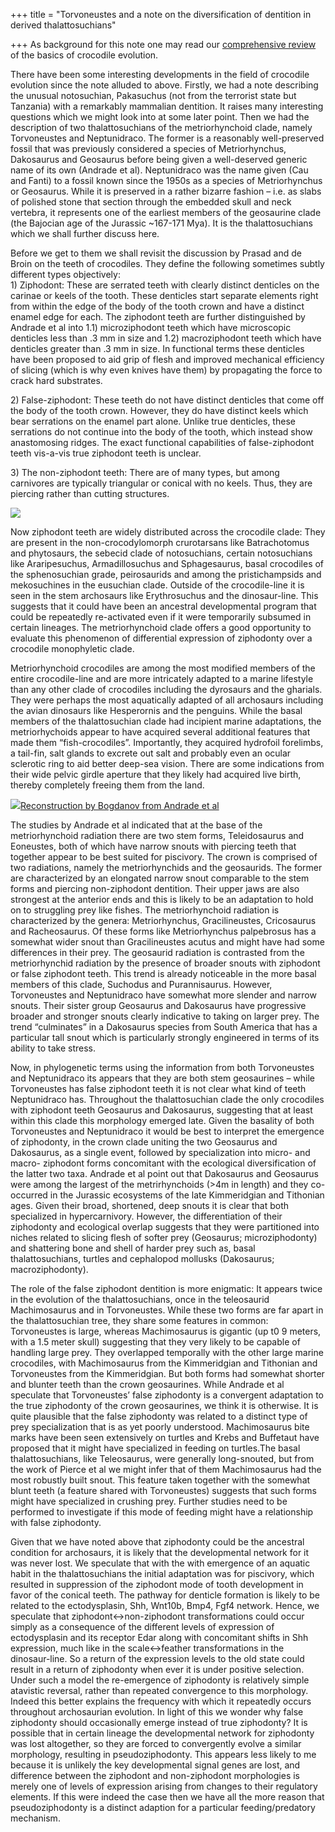 +++
title = "Torvoneustes and a note on the diversification of dentition in derived thalattosuchians"

+++
As background for this note one may read our [comprehensive
review](https://manasataramgini.wordpress.com/2009/12/19/crocodiles-in-the-shadow-of-the-dinosaurs/)
of the basics of crocodile evolution.

There have been some interesting developments in the field of crocodile
evolution since the note alluded to above. Firstly, we had a note
describing the unusual notosuchian, Pakasuchus (not from the terrorist
state but Tanzania) with a remarkably mammalian dentition. It raises
many interesting questions which we might look into at some later point.
Then we had the description of two thalattosuchians of the
metriorhynchoid clade, namely Torvoneustes and Neptunidraco. The former
is a reasonably well-preserved fossil that was previously considered a
species of Metriorhynchus, Dakosaurus and Geosaurus before being given a
well-deserved generic name of its own (Andrade et al). Neptunidraco was
the name given (Cau and Fanti) to a fossil known since the 1950s as a
species of Metriorhynchus or Geosaurus. While it is preserved in a
rather bizarre fashion – i.e. as slabs of polished stone that section
through the embedded skull and neck vertebra, it represents one of the
earliest members of the geosaurine clade (the Bajocian age of the
Jurassic \~167-171 Mya). It is the thalattosuchians which we shall
further discuss here.

Before we get to them we shall revisit the discussion by Prasad and de
Broin on the teeth of crocodiles. They define the following sometimes
subtly different types objectively:  
1\) Ziphodont: These are serrated teeth with clearly distinct denticles
on the carinae or keels of the tooth. These denticles start separate
elements right from within the edge of the body of the tooth crown and
have a distinct enamel edge for each. The ziphodont teeth are further
distinguished by Andrade et al into 1.1) microziphodont teeth which have
microscopic denticles less than .3 mm in size and 1.2) macroziphodont
teeth which have denticles greater than .3 mm in size. In functional
terms these denticles have been proposed to aid grip of flesh and
improved mechanical efficiency of slicing (which is why even knives have
them) by propagating the force to crack hard substrates.

2\) False-ziphodont: These teeth do not have distinct denticles that
come off the body of the tooth crown. However, they do have distinct
keels which bear serrations on the enamel part alone. Unlike true
denticles, these serrations do not continue into the body of the tooth,
which instead show anastomosing ridges. The exact functional
capabilities of false-ziphodont teeth vis-a-vis true ziphodont teeth is
unclear.

3\) The non-ziphodont teeth: There are of many types, but among
carnivores are typically triangular or conical with no keels. Thus, they
are piercing rather than cutting structures.

[![](https://i1.wp.com/lh6.ggpht.com/_hjuA1bE0hBw/TJbtnVNm-uI/AAAAAAAAB8g/dHMPXaUAa-g/s400/ziphodont.png)](http://picasaweb.google.com/lh/photo/Mgcpp2XeNAlEszQzA3xiWA?feat=embedwebsite)

Now ziphodont teeth are widely distributed across the crocodile clade:
They are present in the non-crocodylomorph crurotarsans like
Batrachotomus and phytosaurs, the sebecid clade of notosuchians, certain
notosuchians like Araripesuchus, Armadillosuchus and Sphagesaurus, basal
crocodiles of the sphenosuchian grade, peirosaurids and among the
pristichampsids and mekosuchines in the eusuchian clade. Outside of the
crocodile-line it is seen in the stem archosaurs like Erythrosuchus and
the dinosaur-line. This suggests that it could have been an ancestral
developmental program that could be repeatedly re-activated even if it
were temporarily subsumed in certain lineages. The metriorhynchoid clade
offers a good opportunity to evaluate this phenomenon of differential
expression of ziphodonty over a crocodile monophyletic clade.

Metriorhynchoid crocodiles are among the most modified members of the
entire crocodile-line and are more intricately adapted to a marine
lifestyle than any other clade of crocodiles including the dyrosaurs and
the gharials. They were perhaps the most aquatically adapted of all
archosaurs including the avian dinosaurs like Hesperornis and the
penguins. While the basal members of the thalattosuchian clade had
incipient marine adaptations, the metriorhychoids appear to have
acquired several additional features that made them “fish-crocodiles”.
Importantly, they acquired hydrofoil forelimbs, a tail-fin, salt glands
to excrete out salt and probably even an ocular sclerotic ring to aid
better deep-sea vision. There are some indications from their wide
pelvic girdle aperture that they likely had acquired live birth, thereby
completely freeing them from the land.

[![](https://i2.wp.com/lh4.ggpht.com/_hjuA1bE0hBw/TJb8Fd-o_CI/AAAAAAAAB84/lZsBxvmIwhY/s400/Dakosaurus.png)Reconstruction
by Bogdanov from Andrade et
al](http://picasaweb.google.com/lh/photo/DWUTxvl47jMQGxLQp7R7uA?feat=embedwebsite)

The studies by Andrade et al indicated that at the base of the
metriorhynchoid radiation there are two stem forms, Teleidosaurus and
Eoneustes, both of which have narrow snouts with piercing teeth that
together appear to be best suited for piscivory. The crown is comprised
of two radiations, namely the metriorhynchids and the geosaurids. The
former are characterized by an elongated narrow snout comparable to the
stem forms and piercing non-ziphodont dentition. Their upper jaws are
also strongest at the anterior ends and this is likely to be an
adaptation to hold on to struggling prey like fishes. The
metriorhynchoid radiation is characterized by the genera:
Metriorhynchus, Gracilineustes, Cricosaurus and Racheosaurus. Of these
forms like Metriorhynchus palpebrosus has a somewhat wider snout than
Gracilineustes acutus and might have had some differences in their prey.
The geosaurid radiation is contrasted from the metriorhynchid radiation
by the presence of broader snouts with ziphodont or false ziphodont
teeth. This trend is already noticeable in the more basal members of
this clade, Suchodus and Purannisaurus. However, Torvoneustes and
Neptunidraco have somewhat more slender and narrow snouts. Their sister
group Geosaurus and Dakosaurus have progressive broader and stronger
snouts clearly indicative to taking on larger prey. The trend
“culminates” in a Dakosaurus species from South America that has a
particular tall snout which is particularly strongly engineered in terms
of its ability to take stress.

Now, in phylogenetic terms using the information from both Torvoneustes
and Neptunidraco its appears that they are both stem geosaurines – while
Torvoneustes has false ziphodont teeth it is not clear what kind of
teeth Neptunidraco has. Throughout the thalattosuchian clade the only
crocodiles with ziphodont teeth Geosaurus and Dakosaurus, suggesting
that at least within this clade this morphology emerged late. Given the
basality of both Torvoneustes and Neptunidraco it would be best to
interpret the emergence of ziphodonty, in the crown clade uniting the
two Geosaurus and Dakosaurus, as a single event, followed by
specialization into micro- and macro- ziphodont forms concomitant with
the ecological diversification of the latter two taxa. Andrade et al
point out that Dakosaurus and Geosaurus were among the largest of the
metrirhynchoids (\>4m in length) and they co-occurred in the Jurassic
ecosystems of the late Kimmeridgian and Tithonian ages. Given their
broad, shortened, deep snouts it is clear that both specialized in
hypercarnivory. However, the differentiation of their ziphodonty and
ecological overlap suggests that they were partitioned into niches
related to slicing flesh of softer prey (Geosaurus; microziphodonty) and
shattering bone and shell of harder prey such as, basal
thalattosuchians, turtles and cephalopod mollusks (Dakosaurus;
macroziphodonty).

The role of the false ziphodont dentition is more enigmatic: It appears
twice in the evolution of the thalattosuchians, once in the teleosaurid
Machimosaurus and in Torvoneustes. While these two forms are far apart
in the thalattosuchian tree, they share some features in common:
Torvoneustes is large, whereas Machimosaurus is gigantic (up t0 9
meters, with a 1.5 meter skull) suggesting that they very likely to be
capable of handling large prey. They overlapped temporally with the
other large marine crocodiles, with Machimosaurus from the Kimmeridgian
and Tithonian and Torvoneustes from the Kimmeridgian. But both forms had
somewhat shorter and blunter teeth than the crown geosaurines. While
Andrade et al speculate that Torvoneustes’ false ziphodonty is a
convergent adaptation to the true ziphodonty of the crown geosaurines,
we think it is otherwise. It is quite plausible that the false
ziphodonty was related to a distinct type of prey specialization that is
as yet poorly understood. Machimosaurus bite marks have been seen
extensively on turtles and Krebs and Buffetaut have proposed that it
might have specialized in feeding on turtles.The basal thalattosuchians,
like Teleosaurus, were generally long-snouted, but from the work of
Pierce et al we might infer that of them Machimosaurus had the most
robustly built snout. This feature taken together with the somewhat
blunt teeth (a feature shared with Torvoneustes) suggests that such
forms might have specialized in crushing prey. Further studies need to
be performed to investigate if this mode of feeding might have a
relationship with false ziphodonty.

Given that we have noted above that ziphodonty could be the ancestral
condition for archosaurs, it is likely that the developmental network
for it was never lost. We speculate that with the with emergence of an
aquatic habit in the thalattosuchians the initial adaptation was for
piscivory, which resulted in suppression of the ziphodont mode of tooth
development in favor of the conical teeth. The pathway for denticle
formation is likely to be related to the ectodysplasin, Shh, Wnt10b,
Bmp4, Fgf4 network. Hence, we speculate that ziphodont\<-\>non-ziphodont
transformations could occur simply as a consequence of the different
levels of expression of ectodysplasin and its receptor Edar along with
concomitant shifts in Shh expression, much like in the scale\<-\>feather
transformations in the dinosaur-line. So a return of the expression
levels to the old state could result in a return of ziphodonty when ever
it is under positive selection. Under such a model the re-emergence of
ziphodonty is relatively simple atavistic reversal, rather than repeated
convergence to this morphology. Indeed this better explains the
frequency with which it repeatedly occurs throughout archosaurian
evolution. In light of this we wonder why false ziphodonty should
occasionally emerge instead of true ziphodonty? It is possible that in
certain lineage the developmental network for ziphodonty was lost
altogether, so they are forced to convergently evolve a similar
morphology, resulting in pseudoziphodonty. This appears less likely to
me because it is unlikely the key developmental signal genes are lost,
and difference between the ziphodont and non-ziphodont morphologies is
merely one of levels of expression arising from changes to their
regulatory elements. If this were indeed the case then we have all the
more reason that pseudoziphodonty is a distinct adaption for a
particular feeding/predatory mechanism.
